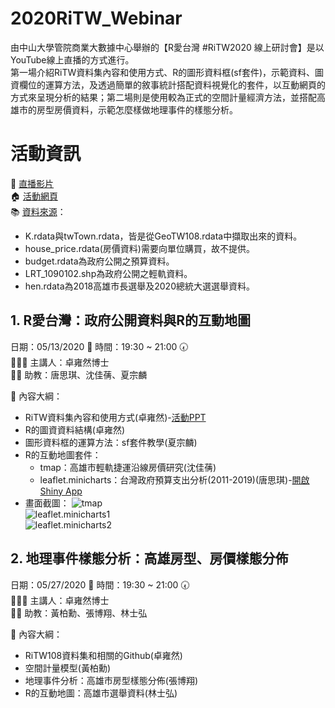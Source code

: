 # 2020RiTW_Webinar
由中山大學管院商業大數據中心舉辦的【R愛台灣 #RiTW2020 線上研討會】是以YouTube線上直播的方式進行。 <br>
第一場介紹RiTW資料集內容和使用方式、R的圖形資料框(sf套件)，示範資料、圖資欄位的運算方法，及透過簡單的敘事統計搭配資料視覺化的套件，以互動網頁的方式來呈現分析的結果；第二場則是使用較為正式的空間計量經濟方法，並搭配高雄市的房型房價資料，示範怎麼樣做地理事件的樣態分析。

# 活動資訊

🎤 [直播影片](https://www.youtube.com/playlist?list=PLvOqBoPSLQJcY8vf_nHyYgdYll5wHUNFu) <br>
🏠 [活動網頁](https://bap.cm.nsysu.edu.tw/?page_id=3637) <br>
📚 [資料來源](https://github.com/gtonychuo/RiTW108)：
+ K.rdata與twTown.rdata，皆是從GeoTW108.rdata中擷取出來的資料。
+ house_price.rdata(房價資料)需要向單位購買，故不提供。
+ budget.rdata為政府公開之預算資料。
+ LRT_1090102.shp為政府公開之輕軌資料。
+ hen.rdata為2018高雄市長選舉及2020總統大選選舉資料。

## 1. R愛台灣：政府公開資料與R的互動地圖
日期：05/13/2020 📅     時間：19:30 ~ 21:00 🕢 <br>
👨🏻‍🎓 主講人：卓雍然博士 <br>
👩‍🏫 助教：唐思琪、沈佳蒨、夏宗麟 <br>

🎯 內容大綱：
+ RiTW資料集內容和使用方式(卓雍然)-[活動PPT](https://drive.google.com/drive/folders/1AE_uhZWc4j2r1kqxAdU-iQxFor8Qc0F0)
+ R的圖資資料結構(卓雍然)
+ 圖形資料框的運算方法：sf套件教學(夏宗麟)
+ R的互動地圖套件：
  + tmap：高雄市輕軌捷運沿線房價研究(沈佳蒨)
  + leaflet.minicharts：台灣政府預算支出分析(2011-2019)(唐思琪)-[開啟Shiny App](https://ritatang.shinyapps.io/twGovExp/)
+ 畫面截圖：
![tmap](https://github.com/ritatang242/2020RiTW_Webinar/blob/master/pic/tmap.png)  <br>
![leaflet.minicharts1](https://github.com/ritatang242/2020RiTW_Webinar/blob/master/pic/leaflet_minicharts1.png)  <br>
![leaflet.minicharts2](https://github.com/ritatang242/2020RiTW_Webinar/blob/master/pic/leaflet_minicharts2.png)  <br>

  
## 2. 地理事件樣態分析：高雄房型、房價樣態分佈
日期：05/27/2020 📅     時間：19:30 ~ 21:00 🕢 <br>
👨🏻‍🎓 主講人：卓雍然博士 <br>
👩‍🏫 助教：黃柏勳、張博翔、林士弘 <br>

🎯 內容大綱：
+ RiTW108資料集和相關的Github(卓雍然)
+ 空間計量模型(黃柏勳)
+ 地理事件分析：高雄市房型樣態分佈(張博翔)
+ R的互動地圖：高雄市選舉資料(林士弘)
